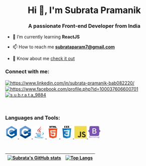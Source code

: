 <h1 align="center">Hi 👋, I'm Subrata Pramanik</h1>
<h3 align="center">A passionate Front-end Developer from India</h3>

- 🌱 I’m currently learning **ReactJS**

- 📫 How to reach me **subrataparam7@gmail.com**

- 📄 Know about me [check it out](https://drive.google.com/file/d/1K8ynmfV9dyrWlxfBUlYVXwOradg-0Mwl/view?usp=sharing)<br>

<h3 align="left">Connect with me:</h3>
<p align="left">
<a href="https://www.linkedin.com/in/subrata-pramanik-bab082220/" target="blank"><img align="center" src="https://raw.githubusercontent.com/rahuldkjain/github-profile-readme-generator/master/src/images/icons/Social/linked-in-alt.svg" alt="https://www.linkedin.com/in/subrata-pramanik-bab082220/" height="30" width="40" /></a>
<a href="https://www.facebook.com/profile.php?id=100037606600701" target="blank"><img align="center" src="https://raw.githubusercontent.com/rahuldkjain/github-profile-readme-generator/master/src/images/icons/Social/facebook.svg" alt="https://www.facebook.com/profile.php?id=100037606600701" height="30" width="40" /></a>
<a href="https://instagram.com/s.u.b.r.a.t.a_9884" target="blank"><img align="center" src="https://raw.githubusercontent.com/rahuldkjain/github-profile-readme-generator/master/src/images/icons/Social/instagram.svg" alt="s.u.b.r.a.t.a_9884" height="30" width="40" /></a>
</p><br>

<h3 align="left">Languages and Tools:</h3>
<p align="left"> <a href="https://www.cprogramming.com/" target="_blank" rel="noreferrer"> <img src="https://raw.githubusercontent.com/devicons/devicon/master/icons/c/c-original.svg" alt="c" width="40" height="40"/> </a> <a href="https://www.w3schools.com/cpp/" target="_blank" rel="noreferrer"> <img src="https://raw.githubusercontent.com/devicons/devicon/master/icons/cplusplus/cplusplus-original.svg" alt="cplusplus" width="40" height="40"/> </a> <a href="https://www.java.com" target="_blank" rel="noreferrer"> <img src="https://raw.githubusercontent.com/devicons/devicon/master/icons/java/java-original.svg" alt="java" width="40" height="40"/> </a> <a href="https://www.w3.org/html/" target="_blank" rel="noreferrer"> <img src="https://raw.githubusercontent.com/devicons/devicon/master/icons/html5/html5-original-wordmark.svg" alt="html5" width="40" height="40"/> </a>  <a href="https://www.w3schools.com/css/" target="_blank" rel="noreferrer"> <img src="https://raw.githubusercontent.com/devicons/devicon/master/icons/css3/css3-original-wordmark.svg" alt="css3" width="40" height="40"/> </a> <a href="https://developer.mozilla.org/en-US/docs/Web/JavaScript" target="_blank" rel="noreferrer"> <img src="https://raw.githubusercontent.com/devicons/devicon/master/icons/javascript/javascript-original.svg" alt="javascript" width="40" height="40"/> </a> <a href="https://getbootstrap.com" target="_blank" rel="noreferrer"> <img src="https://raw.githubusercontent.com/devicons/devicon/master/icons/bootstrap/bootstrap-plain-wordmark.svg" alt="bootstrap" width="40" height="40"/> </a> </p><br>

| [![Subrata's GitHub stats](https://github-readme-stats.vercel.app/api?username=subrata-9999&theme=chartreuse-dark&show_icons=true)](https://github.com/subrata-9999/github-readme-stats) | [![Top Langs](https://github-readme-stats.vercel.app/api/top-langs/?username=subrata-9999&layout=compact&theme=chartreuse-dark)](https://github.com/subrata-9999/github-readme-stats) |
| --- | --- |
